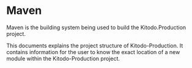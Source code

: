 # Maven
Maven is the building system being used to build the Kitodo.Production project.

This documents explains the project structure of Kitodo-Production. It contains information for the user to know the
exact location of a new module within the Kitodo-Production project. 